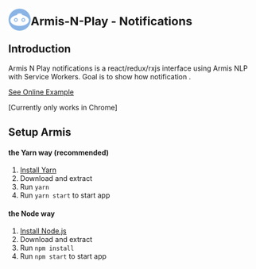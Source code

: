 
<div>
    <span>
         <img align="left" width="45" height="45" src="https://raw.githubusercontent.com/randall5559/armis/master/assets/logo.png" />
        <h1><sub>Armis-N-Play - Notifications</sub></h1>
    </span>
</div>


## Introduction

Armis N Play notifications is a react/redux/rxjs interface using Armis NLP with Service Workers. Goal is to show how notification .

[See Online Example](https://notifications-4ea07.firebaseapp.com/)

[Currently only works in Chrome]

## Setup Armis

#### the Yarn way (recommended)

1. [Install Yarn](https://yarnpkg.com/lang/en/docs/install/)
2. Download and extract
3. Run ```yarn```
4. Run ```yarn start``` to start app

#### the Node way

1. [Install Node.js](https://nodejs.org/en/download/)
2. Download and extract
3. Run ```npm install```
4. Run `npm start` to start app

